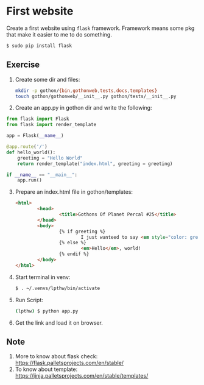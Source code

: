 # First website

Create a first website using `flask` framework. Framework means some pkg that make it easier to me to do something.

```sh
$ sudo pip install flask
```


## Exercise
1. Create some dir and files:
    ```sh
    mkdir -p gothon/{bin,gothonweb,tests,docs,templates}
    touch gothon/gothonweb/__init__.py gothon/tests/__init__.py
    ```
2. Create an app.py in gothon dir and write the following:
```py
from flask import Flask
from flask import render_template

app = Flask(__name__)

@app.route('/')
def hello_world():
    greeting = "Hello World"
    return render_template("index.html", greeting = greeting)

if __name__ == "__main__":
    app.run()
```
3. Prepare an index.html file in gothon/templates:
    ```html
    <html>
            <head>
                    <title>Gothons Of Planet Percal #25</title>
            </head>
            <body>
                    {% if greeting %}
                            I just wanteed to say <em style="color: green; font-size: 2em;">{{ greeting }}</em>
                    {% else %}
                            <em>Hello</em>, world!
                    {% endif %}
            </body>
    </html>
    ```
4. Start terminal in venv:
    ```sh
    $ . ~/.venvs/lpthw/bin/activate
    ```
5. Run Script:
    ```sh
    (lpthw) $ python app.py
    ```
6. Get the link and load it on browser.

## Note

1. More to know about flask check: https://flask.palletsprojects.com/en/stable/
2. To know about template: https://jinja.palletsprojects.com/en/stable/templates/

